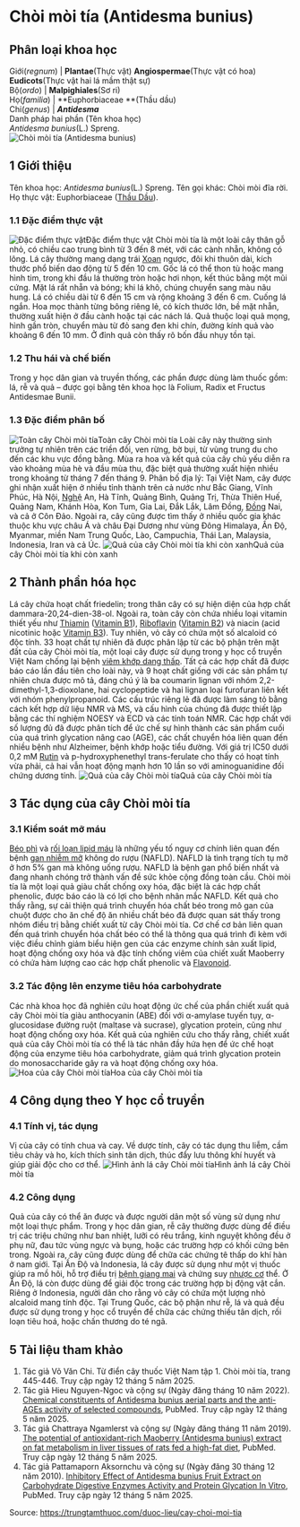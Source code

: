 # Chòi mòi tía (Antidesma bunius)

Phân loại khoa học  
---  
Giới(_regnum_) |  **Plantae**(Thực vật) **Angiospermae**(Thực vật có hoa) **Eudicots**(Thực vật hai lá mầm thật sự)  
Bộ(_ordo_) | **Malpighiales**(Sơ ri)  
Họ(_familia_) | **Euphorbiaceae **(Thầu dầu)  
Chi(_genus_) | **_Antidesma_**  
Danh pháp hai phần (Tên khoa học)  
_Antidesma bunius_(L.) Spreng.  
![Chòi mòi tía \(Antidesma bunius\)](https://trungtamthuoc.com/images/others/choi-moi-tia-0381.jpg)
##  1 Giới thiệu
Tên khoa học: _Antidesma bunius_(L.) Spreng.
Tên gọi khác: Chòi mòi đĩa rời.
Họ thực vật: Euphorbiaceae ([Thầu Dầu](https://trungtamthuoc.com/duoc-lieu/thau-dau "Thầu Dầu")).
### 1.1 Đặc điểm thực vật
![Đặc điểm thực vật](https://trungtamthuoc.com/images/item/choi-moi-tia-0.jpg)Đặc điểm thực vật
Chòi mòi tía là một loài cây thân gỗ nhỏ, có chiều cao trung bình từ 3 đến 8 mét, với các cành nhẵn, không có lông. Lá cây thường mang dạng trái [Xoan](https://trungtamthuoc.com/duoc-lieu/cay-xoan "Xoan") ngược, đôi khi thuôn dài, kích thước phổ biến dao động từ 5 đến 10 cm. Gốc lá có thể thon tù hoặc mang hình tim, trong khi đầu lá thường tròn hoặc hơi nhọn, kết thúc bằng một mũi cứng. Mặt lá rất nhẵn và bóng; khi lá khô, chúng chuyển sang màu nâu hung. Lá có chiều dài từ 6 đến 15 cm và rộng khoảng 3 đến 6 cm. Cuống lá ngắn.
Hoa mọc thành từng bông riêng lẻ, có kích thước lớn, bề mặt nhẵn, thường xuất hiện ở đầu cành hoặc tại các nách lá. Quả thuộc loại quả mọng, hình gần tròn, chuyển màu từ đỏ sang đen khi chín, đường kính quả vào khoảng 6 đến 10 mm. Ở đỉnh quả còn thấy rõ bốn đầu nhụy tồn tại.
### 1.2 Thu hái và chế biến
Trong y học dân gian và truyền thống, các phần được dùng làm thuốc gồm: lá, rễ và quả – được gọi bằng tên khoa học là Folium, Radix et Fructus Antidesmae Bunii.
### 1.3 Đặc điểm phân bố
![Toàn cây Chòi mòi tía](https://trungtamthuoc.com/images/item/choi-moi-tia-1.jpg)Toàn cây Chòi mòi tía
Loài cây này thường sinh trưởng tự nhiên trên các triền đồi, ven rừng, bờ bụi, từ vùng trung du cho đến các khu vực đồng bằng. Mùa ra hoa và kết quả của cây chủ yếu diễn ra vào khoảng mùa hè và đầu mùa thu, đặc biệt quả thường xuất hiện nhiều trong khoảng từ tháng 7 đến tháng 9.
Phân bố địa lý: Tại Việt Nam, cây được ghi nhận xuất hiện ở nhiều tỉnh thành trên cả nước như Bắc Giang, Vĩnh Phúc, Hà Nội, [Nghệ](https://trungtamthuoc.com/duoc-lieu/nghe-21 "Nghệ") An, Hà Tĩnh, Quảng Bình, Quảng Trị, Thừa Thiên Huế, Quảng Nam, Khánh Hòa, Kon Tum, Gia Lai, Đắk Lắk, Lâm Đồng, [Đồng](https://trungtamthuoc.com/hoat-chat/dong "Đồng") Nai, và cả ở Côn Đảo.
Ngoài ra, cây cũng được tìm thấy ở nhiều quốc gia khác thuộc khu vực châu Á và châu Đại Dương như vùng Đông Himalaya, Ấn Độ, Myanmar, miền Nam Trung Quốc, Lào, Campuchia, Thái Lan, Malaysia, Indonesia, Iran và cả Úc.
![Quả của cây Chòi mòi tía khi còn xanh](https://trungtamthuoc.com/images/item/choi-moi-tia-5.jpg)Quả của cây Chòi mòi tía khi còn xanh
##  2 Thành phần hóa học
Lá cây chứa hoạt chất friedelin; trong thân cây có sự hiện diện của hợp chất dammara-20,24-dien-38-ol. Ngoài ra, toàn cây còn chứa nhiều loại vitamin thiết yếu như [Thiamin](https://trungtamthuoc.com/hoat-chat/vitamin-b1 "Thiamin") ([Vitamin B1](https://trungtamthuoc.com/hoat-chat/vitamin-b1 "Vitamin B1")), [Riboflavin](https://trungtamthuoc.com/hoat-chat/vitamin-b2 "Riboflavin") ([Vitamin B2](https://trungtamthuoc.com/hoat-chat/vitamin-b2 "Vitamin B2")) và niacin (acid nicotinic hoặc [Vitamin B3](https://trungtamthuoc.com/hoat-chat/nicotinamide "Vitamin B3")). Tuy nhiên, vỏ cây có chứa một số alcaloid có độc tính.
33 hoạt chất tự nhiên đã được phân lập từ các bộ phận trên mặt đất của cây Chòi mòi tía, một loại cây được sử dụng trong y học cổ truyền Việt Nam chống lại bệnh [viêm khớp dạng thấp](https://trungtamthuoc.com/bai-viet/viem-khop-dang-thap "viêm khớp dạng thấp"). Tất cả các hợp chất đã được báo cáo lần đầu tiên cho loài này, và 9 hoạt chất giống với các sản phẩm tự nhiên chưa được mô tả, đáng chú ý là ba coumarin lignan với nhóm 2,2-dimethyl-1,3-dioxolane, hai cyclopeptide và hai lignan loại furofuran liên kết với nhóm phenylpropanoid. Các cấu trúc riêng lẻ đã được làm sáng tỏ bằng cách kết hợp dữ liệu NMR và MS, và cấu hình của chúng đã được thiết lập bằng các thí nghiệm NOESY và ECD và các tính toán NMR. Các hợp chất với số lượng đủ đã được phân tích để ức chế sự hình thành các sản phẩm cuối của quá trình glycation nâng cao (AGE), các chất chuyển hóa liên quan đến nhiều bệnh như Alzheimer, bệnh khớp hoặc tiểu đường. Với giá trị IC50 dưới 0,2 mM [Rutin](https://trungtamthuoc.com/hoat-chat/rutin "Rutin") và p-hydroxyphenethyl trans-ferulate cho thấy có hoạt tính vừa phải, cả hai vẫn hoạt động mạnh hơn 10 lần so với aminoguanidine đối chứng dương tính.
![Quả của cây Chòi mòi tía](https://trungtamthuoc.com/images/item/choi-moi-tia-2.jpg)Quả của cây Chòi mòi tía
##  3 Tác dụng của cây Chòi mòi tía
### 3.1 Kiểm soát mỡ máu
[Béo phì](https://trungtamthuoc.com/bai-viet/benh-beo-phi "béo phì") và [rối loạn lipid máu](https://trungtamthuoc.com/bai-viet/roi-loan-lipid-mau-dai-cuong-cac-thuoc-dieu-tri "rối loạn lipid máu") là những yếu tố nguy cơ chính liên quan đến bệnh [gan nhiễm mỡ](https://trungtamthuoc.com/bai-viet/trieu-chung-benh-gan-nhiem-mo "gan nhiễm mỡ") không do rượu (NAFLD). NAFLD là tình trạng tích tụ mỡ ở hơn 5% gan mà không uống rượu. NAFLD là bệnh gan phổ biến nhất và đang nhanh chóng trở thành vấn đề sức khỏe cộng đồng toàn cầu. Chòi mòi tía là một loại quả giàu chất chống oxy hóa, đặc biệt là các hợp chất phenolic, được báo cáo là có lợi cho bệnh nhân mắc NAFLD.
Kết quả cho thấy rằng, sự cải thiện quá trình chuyển hóa chất béo trong mô gan của chuột được cho ăn chế độ ăn nhiều chất béo đã được quan sát thấy trong nhóm điều trị bằng chiết xuất từ cây Chòi mòi tía. Cơ chế cơ bản liên quan đến quá trình chuyển hóa chất béo có thể là thông qua quá trình đi kèm với việc điều chỉnh giảm biểu hiện gen của các enzyme chính sản xuất lipid, hoạt động chống oxy hóa và đặc tính chống viêm của chiết xuất Maoberry có chứa hàm lượng cao các hợp chất phenolic và [Flavonoid](https://trungtamthuoc.com/hoat-chat/flavonoid "Flavonoid").
### 3.2 Tác động lên enzyme tiêu hóa carbohydrate
Các nhà khoa học đã nghiên cứu hoạt động ức chế của phần chiết xuất quả cây Chòi mòi tía giàu anthocyanin (ABE) đối với α-amylase tuyến tụy, α-glucosidase đường ruột (maltase và sucrase), glycation protein, cũng như hoạt động chống oxy hóa. Kết quả của nghiên cứu cho thấy rằng, chiết xuất quả của cây Chòi mòi tía có thể là tác nhân đầy hứa hẹn để ức chế hoạt động của enzyme tiêu hóa carbohydrate, giảm quá trình glycation protein do monosaccharide gây ra và hoạt động chống oxy hóa.
![Hoa của cây Chòi mòi tía](https://trungtamthuoc.com/images/item/choi-moi-tia-3.jpg)Hoa của cây Chòi mòi tía
##  4 Công dụng theo Y học cổ truyền
### 4.1 Tính vị, tác dụng
Vị của cây có tính chua và cay. Về dược tính, cây có tác dụng thu liễm, cầm tiêu chảy và ho, kích thích sinh tân dịch, thúc đẩy lưu thông khí huyết và giúp giải độc cho cơ thể.
![Hình ảnh lá cây Chòi mòi tía](https://trungtamthuoc.com/images/item/choi-moi-tia-4.jpg)Hình ảnh lá cây Chòi mòi tía
### 4.2 Công dụng
Quả của cây có thể ăn được và được người dân một số vùng sử dụng như một loại thực phẩm. Trong y học dân gian, rễ cây thường được dùng để điều trị các triệu chứng như ban nhiệt, lưỡi có rêu trắng, kinh nguyệt không đều ở phụ nữ, đau tức vùng ngực và bụng, hoặc các trường hợp có khối cứng bên trong. Ngoài ra, cây cũng được dùng để chữa các chứng tê thấp do khí hàn ở nam giới.
Tại Ấn Độ và Indonesia, lá cây được sử dụng như một vị thuốc giúp ra mồ hôi, hỗ trợ điều trị [bệnh giang mai](https://trungtamthuoc.com/bai-viet/benh-giang-mai-nguyen-nhan-trieu-chung-va-dieu-tri "bệnh giang mai") và chứng suy [nhược cơ](https://trungtamthuoc.com/bai-viet/chan-doan-va-dieu-tri-nhuoc-co "nhược cơ") thể. Ở Ấn Độ, lá còn được dùng để giải độc trong các trường hợp bị động vật cắn.
Riêng ở Indonesia, người dân cho rằng vỏ cây có chứa một lượng nhỏ alcaloid mang tính độc.
Tại Trung Quốc, các bộ phận như rễ, lá và quả đều được sử dụng trong y học cổ truyền để chữa các chứng thiếu tân dịch, rối loạn tiêu hoá, hoặc chấn thương do té ngã.
##  5 Tài liệu tham khảo
  1. Tác giả Võ Văn Chi. Từ điển cây thuốc Việt Nam tập 1. Chòi mòi tía, trang 445-446. Truy cập ngày 12 tháng 5 năm 2025.
  2. Tác giả Hieu Nguyen-Ngoc và cộng sự (Ngày đăng tháng 10 năm 2022). [Chemical constituents of Antidesma bunius aerial parts and the anti-AGEs activity of selected compounds](https://pubmed.ncbi.nlm.nih.gov/35798090/), PubMed. Truy cập ngày 12 tháng 5 năm 2025.
  3. Tác giả Chattraya Ngamlerst và cộng sự (Ngày đăng tháng 11 năm 2019). [The potential of antioxidant-rich Maoberry (Antidesma bunius) extract on fat metabolism in liver tissues of rats fed a high-fat diet](https://pubmed.ncbi.nlm.nih.gov/31684925/), PubMed. Truy cập ngày 12 tháng 5 năm 2025.
  4. Tác giả Pattamaporn Aksornchu và cộng sự (Ngày đăng 30 tháng 12 năm 2010). [Inhibitory Effect of Antidesma bunius Fruit Extract on Carbohydrate Digestive Enzymes Activity and Protein Glycation In Vitro](https://pubmed.ncbi.nlm.nih.gov/33396768/), PubMed. Truy cập ngày 12 tháng 5 năm 2025.




Source: https://trungtamthuoc.com/duoc-lieu/cay-choi-moi-tia